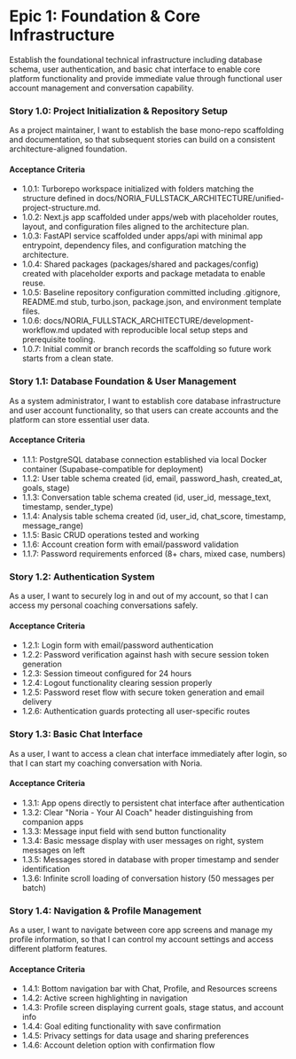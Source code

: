 # Epic 1: Foundation & Core Infrastructure

Establish the foundational technical infrastructure including database schema, user authentication, and basic chat interface to enable core platform functionality and provide immediate value through functional user account management and conversation capability.

### Story 1.0: Project Initialization & Repository Setup

As a project maintainer,
I want to establish the base mono-repo scaffolding and documentation,
so that subsequent stories can build on a consistent architecture-aligned foundation.

#### Acceptance Criteria

- 1.0.1: Turborepo workspace initialized with folders matching the structure defined in docs/NORIA_FULLSTACK_ARCHITECTURE/unified-project-structure.md.
- 1.0.2: Next.js app scaffolded under apps/web with placeholder routes, layout, and configuration files aligned to the architecture plan.
- 1.0.3: FastAPI service scaffolded under apps/api with minimal app entrypoint, dependency files, and configuration matching the architecture.
- 1.0.4: Shared packages (packages/shared and packages/config) created with placeholder exports and package metadata to enable reuse.
- 1.0.5: Baseline repository configuration committed including .gitignore, README.md stub, turbo.json, package.json, and environment template files.
- 1.0.6: docs/NORIA_FULLSTACK_ARCHITECTURE/development-workflow.md updated with reproducible local setup steps and prerequisite tooling.
- 1.0.7: Initial commit or branch records the scaffolding so future work starts from a clean state.

### Story 1.1: Database Foundation & User Management

As a system administrator,
I want to establish core database infrastructure and user account functionality,
so that users can create accounts and the platform can store essential user data.

#### Acceptance Criteria

- 1.1.1: PostgreSQL database connection established via local Docker container (Supabase-compatible for deployment)
- 1.1.2: User table schema created (id, email, password_hash, created_at, goals, stage)
- 1.1.3: Conversation table schema created (id, user_id, message_text, timestamp, sender_type)
- 1.1.4: Analysis table schema created (id, user_id, chat_score, timestamp, message_range)
- 1.1.5: Basic CRUD operations tested and working
- 1.1.6: Account creation form with email/password validation
- 1.1.7: Password requirements enforced (8+ chars, mixed case, numbers)

### Story 1.2: Authentication System

As a user,
I want to securely log in and out of my account,
so that I can access my personal coaching conversations safely.

#### Acceptance Criteria

- 1.2.1: Login form with email/password authentication
- 1.2.2: Password verification against hash with secure session token generation
- 1.2.3: Session timeout configured for 24 hours
- 1.2.4: Logout functionality clearing session properly
- 1.2.5: Password reset flow with secure token generation and email delivery
- 1.2.6: Authentication guards protecting all user-specific routes

### Story 1.3: Basic Chat Interface

As a user,
I want to access a clean chat interface immediately after login,
so that I can start my coaching conversation with Noria.

#### Acceptance Criteria

- 1.3.1: App opens directly to persistent chat interface after authentication
- 1.3.2: Clear "Noria - Your AI Coach" header distinguishing from companion apps
- 1.3.3: Message input field with send button functionality
- 1.3.4: Basic message display with user messages on right, system messages on left
- 1.3.5: Messages stored in database with proper timestamp and sender identification
- 1.3.6: Infinite scroll loading of conversation history (50 messages per batch)

### Story 1.4: Navigation & Profile Management

As a user,
I want to navigate between core app screens and manage my profile information,
so that I can control my account settings and access different platform features.

#### Acceptance Criteria

- 1.4.1: Bottom navigation bar with Chat, Profile, and Resources screens
- 1.4.2: Active screen highlighting in navigation
- 1.4.3: Profile screen displaying current goals, stage status, and account info
- 1.4.4: Goal editing functionality with save confirmation
- 1.4.5: Privacy settings for data usage and sharing preferences
- 1.4.6: Account deletion option with confirmation flow
